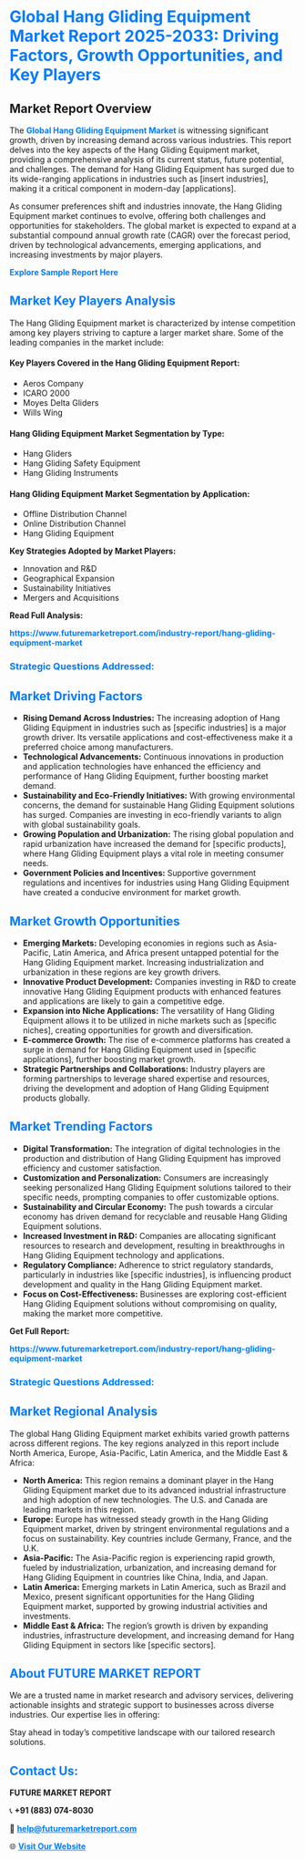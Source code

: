 <h1 style="color: #007BFF;">Global Hang Gliding Equipment Market Report 2025-2033: Driving Factors, Growth Opportunities, and Key Players</h1>

<section id="overview">
<h2>Market Report Overview</h2>
<p>The <a href="https://www.futuremarketreport.com/industry-report/hang-gliding-equipment-market" style="color: #007BFF; text-decoration: none;"><strong>Global Hang Gliding Equipment Market</strong></a> is witnessing significant growth, driven by increasing demand across various industries. This report delves into the key aspects of the Hang Gliding Equipment market, providing a comprehensive analysis of its current status, future potential, and challenges. The demand for Hang Gliding Equipment has surged due to its wide-ranging applications in industries such as [insert industries], making it a critical component in modern-day [applications].</p>
<p>As consumer preferences shift and industries innovate, the Hang Gliding Equipment market continues to evolve, offering both challenges and opportunities for stakeholders. The global market is expected to expand at a substantial compound annual growth rate (CAGR) over the forecast period, driven by technological advancements, emerging applications, and increasing investments by major players.</p>
</section>

<section id="overview">
<p><a href="https://www.futuremarketreport.com/request-sample/reportId=112700" style="color: #007BFF; text-decoration: none;"><strong>Explore Sample Report Here</strong></a></p>
</section>

<section id="key-players">
<h2 style="color: #007BFF;">Market Key Players Analysis</h2>
<p>The Hang Gliding Equipment market is characterized by intense competition among key players striving to capture a larger market share. Some of the leading companies in the market include:</p>
<h4>Key Players Covered in the Hang Gliding Equipment Report:</h4>
<ul><li>Aeros Company</li><li>ICARO 2000</li><li>Moyes Delta Gliders</li><li>Wills Wing</li></ul>
<h4>Hang Gliding Equipment Market Segmentation by Type:</h4>
<ul><li>Hang Gliders</li><li>Hang Gliding Safety Equipment</li><li>Hang Gliding Instruments</li></ul>

<h4>Hang Gliding Equipment Market Segmentation by Application:</h4>
<ul><li>Offline Distribution Channel</li><li>Online Distribution Channel</li><li>Hang Gliding Equipment</li></ul>
<p><strong>Key Strategies Adopted by Market Players:</strong></p>
<ul>
<li>Innovation and R&D</li>
<li>Geographical Expansion</li>
<li>Sustainability Initiatives</li>
<li>Mergers and Acquisitions</li>
</ul>
</section>

<section>
<p><strong>Read Full Analysis: </strong></p><a href="https://www.futuremarketreport.com/industry-report/hang-gliding-equipment-market" style="color: #007BFF; text-decoration: none;"><strong>https://www.futuremarketreport.com/industry-report/hang-gliding-equipment-market</strong></a>
<h3 style="color: #007BFF;">Strategic Questions Addressed:</h3>
</section>

<section id="driving-factors">
<h2 style="color: #007BFF;">Market Driving Factors</h2>
<ul>
<li><strong>Rising Demand Across Industries:</strong> The increasing adoption of Hang Gliding Equipment in industries such as [specific industries] is a major growth driver. Its versatile applications and cost-effectiveness make it a preferred choice among manufacturers.</li>
<li><strong>Technological Advancements:</strong> Continuous innovations in production and application technologies have enhanced the efficiency and performance of Hang Gliding Equipment, further boosting market demand.</li>
<li><strong>Sustainability and Eco-Friendly Initiatives:</strong> With growing environmental concerns, the demand for sustainable Hang Gliding Equipment solutions has surged. Companies are investing in eco-friendly variants to align with global sustainability goals.</li>
<li><strong>Growing Population and Urbanization:</strong> The rising global population and rapid urbanization have increased the demand for [specific products], where Hang Gliding Equipment plays a vital role in meeting consumer needs.</li>
<li><strong>Government Policies and Incentives:</strong> Supportive government regulations and incentives for industries using Hang Gliding Equipment have created a conducive environment for market growth.</li>
</ul>
</section>

<section id="growth-opportunities">
<h2 style="color: #007BFF;">Market Growth Opportunities</h2>
<ul>
<li><strong>Emerging Markets:</strong> Developing economies in regions such as Asia-Pacific, Latin America, and Africa present untapped potential for the Hang Gliding Equipment market. Increasing industrialization and urbanization in these regions are key growth drivers.</li>
<li><strong>Innovative Product Development:</strong> Companies investing in R&D to create innovative Hang Gliding Equipment products with enhanced features and applications are likely to gain a competitive edge.</li>
<li><strong>Expansion into Niche Applications:</strong> The versatility of Hang Gliding Equipment allows it to be utilized in niche markets such as [specific niches], creating opportunities for growth and diversification.</li>
<li><strong>E-commerce Growth:</strong> The rise of e-commerce platforms has created a surge in demand for Hang Gliding Equipment used in [specific applications], further boosting market growth.</li>
<li><strong>Strategic Partnerships and Collaborations:</strong> Industry players are forming partnerships to leverage shared expertise and resources, driving the development and adoption of Hang Gliding Equipment products globally.</li>
</ul>
</section>

<section id="trending-factors">
<h2 style="color: #007BFF;">Market Trending Factors</h2>
<ul>
<li><strong>Digital Transformation:</strong> The integration of digital technologies in the production and distribution of Hang Gliding Equipment has improved efficiency and customer satisfaction.</li>
<li><strong>Customization and Personalization:</strong> Consumers are increasingly seeking personalized Hang Gliding Equipment solutions tailored to their specific needs, prompting companies to offer customizable options.</li>
<li><strong>Sustainability and Circular Economy:</strong> The push towards a circular economy has driven demand for recyclable and reusable Hang Gliding Equipment solutions.</li>
<li><strong>Increased Investment in R&D:</strong> Companies are allocating significant resources to research and development, resulting in breakthroughs in Hang Gliding Equipment technology and applications.</li>
<li><strong>Regulatory Compliance:</strong> Adherence to strict regulatory standards, particularly in industries like [specific industries], is influencing product development and quality in the Hang Gliding Equipment market.</li>
<li><strong>Focus on Cost-Effectiveness:</strong> Businesses are exploring cost-efficient Hang Gliding Equipment solutions without compromising on quality, making the market more competitive.</li>
</ul>
</section>

<section>
<p><strong>Get Full Report: </strong></p><a href="https://www.futuremarketreport.com/industry-report/hang-gliding-equipment-market" style="color: #007BFF; text-decoration: none;"><strong>https://www.futuremarketreport.com/industry-report/hang-gliding-equipment-market</strong></a>
<h3 style="color: #007BFF;">Strategic Questions Addressed:</h3>
</section>


<section id="regional-analysis">
<h2 style="color: #007BFF;">Market Regional Analysis</h2>
<p>The global Hang Gliding Equipment market exhibits varied growth patterns across different regions. The key regions analyzed in this report include North America, Europe, Asia-Pacific, Latin America, and the Middle East & Africa:</p>
<ul>
<li><strong>North America:</strong> This region remains a dominant player in the Hang Gliding Equipment market due to its advanced industrial infrastructure and high adoption of new technologies. The U.S. and Canada are leading markets in this region.</li>
<li><strong>Europe:</strong> Europe has witnessed steady growth in the Hang Gliding Equipment market, driven by stringent environmental regulations and a focus on sustainability. Key countries include Germany, France, and the U.K.</li>
<li><strong>Asia-Pacific:</strong> The Asia-Pacific region is experiencing rapid growth, fueled by industrialization, urbanization, and increasing demand for Hang Gliding Equipment in countries like China, India, and Japan.</li>
<li><strong>Latin America:</strong> Emerging markets in Latin America, such as Brazil and Mexico, present significant opportunities for the Hang Gliding Equipment market, supported by growing industrial activities and investments.</li>
<li><strong>Middle East & Africa:</strong> The region’s growth is driven by expanding industries, infrastructure development, and increasing demand for Hang Gliding Equipment in sectors like [specific sectors].</li>
</ul>
</section>

<footer>
<h2 style="color: #007BFF;">About FUTURE MARKET REPORT</h2>
<p>We are a trusted name in market research and advisory services, delivering actionable insights and strategic support to businesses across diverse industries. Our expertise lies in offering:</p>

<p>Stay ahead in today’s competitive landscape with our tailored research solutions.</p>

<h2 style="color: #007BFF;">Contact Us:</h2>
<p><strong>FUTURE MARKET REPORT</strong></p>
<p>📞 <strong>+91 (883) 074-8030</strong></p>
<p>📧 <strong><a href="mailto:help@futuremarketreport.com" style="color: #007BFF;">help@futuremarketreport.com</a></strong></p>
<p>🌐 <strong><a href="https://www.futuremarketreport.com/" style="color: #007BFF;">Visit Our Website</a></strong></p>
</footer>